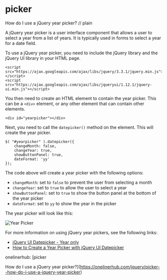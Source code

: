 # picker

How do I use a jQuery year picker?
// plain

A jQuery year picker is a user interface component that allows a user to select a year from a list of years. It is typically used in forms to select a year for a date field.

To use a jQuery year picker, you need to include the jQuery library and the jQuery UI library in your HTML page.

```
<script src="https://ajax.googleapis.com/ajax/libs/jquery/3.3.1/jquery.min.js"></script>
<script src="https://ajax.googleapis.com/ajax/libs/jqueryui/1.12.1/jquery-ui.min.js"></script>
```

You then need to create an HTML element to contain the year picker. This can be a `<div>` element, or any other element that can contain other elements.

```
<div id="yearpicker"></div>
```

Next, you need to call the `datepicker()` method on the element. This will create the year picker.

```
$( "#yearpicker" ).datepicker({
    changeMonth: false,
    changeYear: true,
    showButtonPanel: true,
    dateFormat: 'yy'
});
```

The code above will create a year picker with the following options:

* `changeMonth`: set to `false` to prevent the user from selecting a month
* `changeYear`: set to `true` to allow the user to select a year
* `showButtonPanel`: set to `true` to show the button panel at the bottom of the year picker
* `dateFormat`: set to `yy` to show the year in the picker

The year picker will look like this:

![Year Picker](https://i.imgur.com/JXU1KcQ.png)

For more information on using jQuery year pickers, see the following links:

* [jQuery UI Datepicker - Year only](https://api.jqueryui.com/datepicker/#option-dateFormat)
* [How to Create a Year Picker with jQuery UI Datepicker](https://www.sitepoint.com/create-year-picker-jquery-ui-datepicker/)

onelinerhub: [picker

How do I use a jQuery year picker?](https://onelinerhub.com/jquery/picker--how-do-i-use-a-jquery-year-picker)
